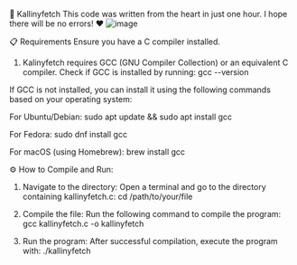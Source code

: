 🌟 Kallinyfetch
This code was written from the heart in just one hour. I hope there will be no errors! ❤️
![image](https://github.com/user-attachments/assets/66048a45-e88d-40f2-bf30-58b72272c663)


📋 Requirements
Ensure you have a C compiler installed.
1. Kalinyfetch requires GCC (GNU Compiler Collection) or an equivalent C compiler. Check if GCC is installed by running:
gcc --version

If GCC is not installed, you can install it using the following commands based on your operating system:

For Ubuntu/Debian:
sudo apt update && sudo apt install gcc

For Fedora:
sudo dnf install gcc

For macOS (using Homebrew):
brew install gcc

⚙️ How to Compile and Run:
1. Navigate to the directory:
Open a terminal and go to the directory containing kallinyfetch.c:
cd /path/to/your/file

2. Compile the file:
Run the following command to compile the program:
gcc kallinyfetch.c -o kallinyfetch

3. Run the program:
After successful compilation, execute the program with:
./kallinyfetch
